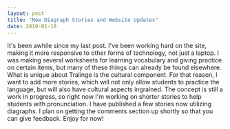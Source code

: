```yaml
---
layout: post
title: "New Diagraph Stories and Website Updates"
date: 2019-01-16
---
```

It's been awhile since my last post. I've been working hard on the site, making it more 
responsive to other forms of technology, not just a laptop. I was making several worksheets
for learning vocabulary and giving practice on certain items, but many of these things can
already be found elsewhere. What is unique about Tralinge is the cultural component. For
that reason, I want to add more stories, which will not only allow students to practice 
the language, but will also have cultural aspects ingrained. The concept is still a work in 
progress, so right now I'm working on shorter stories to help students with pronunciation.
I have published a few stories now utilizing diagraphs. I plan on getting the comments 
section up shortly so that you can give feedback. Enjoy for now!
